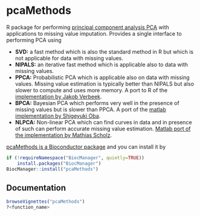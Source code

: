 # pcaMethods

R package for performing
[principal component analysis PCA](https://en.wikipedia.org/wiki/Principal_component_analysis)
with applications to missing value imputation. Provides a single
interface to performing PCA using

- **SVD:** a fast method which is also the standard method in R but
  which is not applicable for data with missing values.
- **NIPALS:** an iterative fast method which is applicable also to
  data with missing values.
- **PPCA:** Probabilistic PCA which is applicable also on data with
  missing values. Missing value estimation is typically better than
  NIPALS but also slower to compute and uses more memory. A port to R
  of the
  [implementation by Jakob Verbeek](http://lear.inrialpes.fr/~verbeek/software.php).
- **BPCA:** Bayesian PCA which performs very well in the presence of
  missing values but is slower than PPCA. A port of the
  [matlab implementation by Shigeyuki Oba](http://ishiilab.jp/member/oba/tools/BPCAFill.html).
- **NLPCA:** Non-linear PCA which can find curves in data and in
  presence of such can perform accurate missing value
  estimation. [Matlab port of the implementation by Mathias Scholz](http://www.nlpca.org/).


[pcaMethods is a Bioconductor package](http://www.bioconductor.org/packages/release/bioc/html/pcaMethods.html)
and you can install it by

```R
if (!requireNamespace("BiocManager", quietly=TRUE))
    install.packages("BiocManager")
BiocManager::install("pcaMethods")
```

## Documentation

```R
browseVignettes("pcaMethods")
?<function_name>
```
